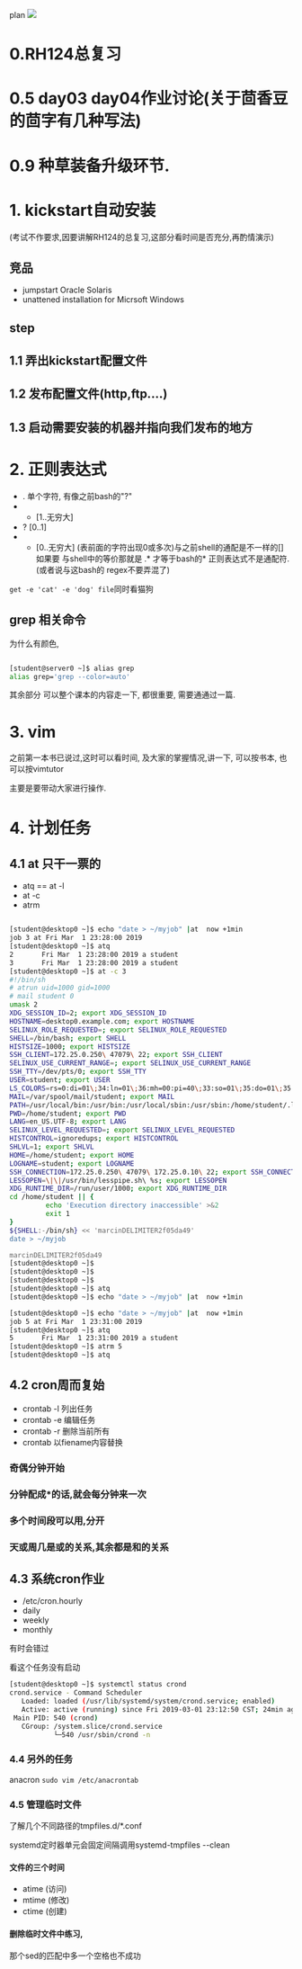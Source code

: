 plan
![](res/plan.png)

# 0.RH124总复习

# 0.5 day03 day04作业讨论(关于茴香豆的茴字有几种写法)

# 0.9 种草装备升级环节.

# 1. kickstart自动安装
(考试不作要求,因要讲解RH124的总复习,这部分看时间是否充分,再酌情演示)

## 竞品
- jumpstart Oracle Solaris
- unattened installation for Micrsoft Windows
## step
## 1.1 弄出kickstart配置文件
## 1.2 发布配置文件(http,ftp....)
## 1.3 启动需要安装的机器并指向我们发布的地方


# 2. 正则表达式
- . 单个字符, 有像之前bash的"?"
- + [1..无穷大]
- ? [0..1]
- * [0..无穷大] (表前面的字符出现0或多次)与之前shell的通配是不一样的[]
如果要 与shell中的等价那就是 .* 才等于bash的*
正则表达式不是通配符.(或者说与这bash的 regex不要弄混了)

`get -e 'cat' -e 'dog' file`同时看猫狗

## grep 相关命令
为什么有颜色,
```bash

[student@server0 ~]$ alias grep
alias grep='grep --color=auto'

```



其余部分 
可以整个课本的内容走一下, 都很重要, 需要通通过一篇.

# 3. vim
之前第一本书已说过,这时可以看时间, 及大家的掌握情况,讲一下,
可以按书本, 也可以按vimtutor

主要是要带动大家进行操作.




# 4. 计划任务

## 4.1 at 只干一票的
- atq == at -l
- at -c <number>
- atrm


```bash

[student@desktop0 ~]$ echo "date > ~/myjob" |at  now +1min
job 3 at Fri Mar  1 23:28:00 2019
[student@desktop0 ~]$ atq
2       Fri Mar  1 23:28:00 2019 a student
3       Fri Mar  1 23:28:00 2019 a student
[student@desktop0 ~]$ at -c 3
#!/bin/sh
# atrun uid=1000 gid=1000
# mail student 0
umask 2
XDG_SESSION_ID=2; export XDG_SESSION_ID
HOSTNAME=desktop0.example.com; export HOSTNAME
SELINUX_ROLE_REQUESTED=; export SELINUX_ROLE_REQUESTED
SHELL=/bin/bash; export SHELL
HISTSIZE=1000; export HISTSIZE
SSH_CLIENT=172.25.0.250\ 47079\ 22; export SSH_CLIENT
SELINUX_USE_CURRENT_RANGE=; export SELINUX_USE_CURRENT_RANGE
SSH_TTY=/dev/pts/0; export SSH_TTY
USER=student; export USER
LS_COLORS=rs=0:di=01\;34:ln=01\;36:mh=00:pi=40\;33:so=01\;35:do=01\;35:bd=40\;33\;01:cd=40\;33\;01:or=40\;31\;01:mi=01\;05\;37\;41:su=37\;41:sg=30\;43:ca=30\;41:tw=30\;42:ow=34\;42:st=37\;44:ex=01\;32:\*.tar=01\;31:\*.tgz=01\;31:\*.arc=01\;31:\*.arj=01\;31:\*.taz=01\;31:\*.lha=01\;31:\*.lz4=01\;31:\*.lzh=01\;31:\*.lzma=01\;31:\*.tlz=01\;31:\*.txz=01\;31:\*.tzo=01\;31:\*.t7z=01\;31:\*.zip=01\;31:\*.z=01\;31:\*.Z=01\;31:\*.dz=01\;31:\*.gz=01\;31:\*.lrz=01\;31:\*.lz=01\;31:\*.lzo=01\;31:\*.xz=01\;31:\*.bz2=01\;31:\*.bz=01\;31:\*.tbz=01\;31:\*.tbz2=01\;31:\*.tz=01\;31:\*.deb=01\;31:\*.rpm=01\;31:\*.jar=01\;31:\*.war=01\;31:\*.ear=01\;31:\*.sar=01\;31:\*.rar=01\;31:\*.alz=01\;31:\*.ace=01\;31:\*.zoo=01\;31:\*.cpio=01\;31:\*.7z=01\;31:\*.rz=01\;31:\*.cab=01\;31:\*.jpg=01\;35:\*.jpeg=01\;35:\*.gif=01\;35:\*.bmp=01\;35:\*.pbm=01\;35:\*.pgm=01\;35:\*.ppm=01\;35:\*.tga=01\;35:\*.xbm=01\;35:\*.xpm=01\;35:\*.tif=01\;35:\*.tiff=01\;35:\*.png=01\;35:\*.svg=01\;35:\*.svgz=01\;35:\*.mng=01\;35:\*.pcx=01\;35:\*.mov=01\;35:\*.mpg=01\;35:\*.mpeg=01\;35:\*.m2v=01\;35:\*.mkv=01\;35:\*.webm=01\;35:\*.ogm=01\;35:\*.mp4=01\;35:\*.m4v=01\;35:\*.mp4v=01\;35:\*.vob=01\;35:\*.qt=01\;35:\*.nuv=01\;35:\*.wmv=01\;35:\*.asf=01\;35:\*.rm=01\;35:\*.rmvb=01\;35:\*.flc=01\;35:\*.avi=01\;35:\*.fli=01\;35:\*.flv=01\;35:\*.gl=01\;35:\*.dl=01\;35:\*.xcf=01\;35:\*.xwd=01\;35:\*.yuv=01\;35:\*.cgm=01\;35:\*.emf=01\;35:\*.axv=01\;35:\*.anx=01\;35:\*.ogv=01\;35:\*.ogx=01\;35:\*.aac=01\;36:\*.au=01\;36:\*.flac=01\;36:\*.mid=01\;36:\*.midi=01\;36:\*.mka=01\;36:\*.mp3=01\;36:\*.mpc=01\;36:\*.ogg=01\;36:\*.ra=01\;36:\*.wav=01\;36:\*.axa=01\;36:\*.oga=01\;36:\*.spx=01\;36:\*.xspf=01\;36:; export LS_COLORS
MAIL=/var/spool/mail/student; export MAIL
PATH=/usr/local/bin:/usr/bin:/usr/local/sbin:/usr/sbin:/home/student/.local/bin:/home/student/bin; export PATH
PWD=/home/student; export PWD
LANG=en_US.UTF-8; export LANG
SELINUX_LEVEL_REQUESTED=; export SELINUX_LEVEL_REQUESTED
HISTCONTROL=ignoredups; export HISTCONTROL
SHLVL=1; export SHLVL
HOME=/home/student; export HOME
LOGNAME=student; export LOGNAME
SSH_CONNECTION=172.25.0.250\ 47079\ 172.25.0.10\ 22; export SSH_CONNECTION
LESSOPEN=\|\|/usr/bin/lesspipe.sh\ %s; export LESSOPEN
XDG_RUNTIME_DIR=/run/user/1000; export XDG_RUNTIME_DIR
cd /home/student || {
         echo 'Execution directory inaccessible' >&2
         exit 1
}
${SHELL:-/bin/sh} << 'marcinDELIMITER2f05da49'
date > ~/myjob

marcinDELIMITER2f05da49
[student@desktop0 ~]$
[student@desktop0 ~]$
[student@desktop0 ~]$
[student@desktop0 ~]$ atq
[student@desktop0 ~]$ echo "date > ~/myjob" |at  now +1min

[student@desktop0 ~]$ echo "date > ~/myjob" |at  now +1min
job 5 at Fri Mar  1 23:31:00 2019
[student@desktop0 ~]$ atq
5       Fri Mar  1 23:31:00 2019 a student
[student@desktop0 ~]$ atrm 5
[student@desktop0 ~]$ atq

```


## 4.2 cron周而复始
- crontab -l 列出任务
- crontab -e 编辑任务 
- crontab -r 删除当前所有
- crontab <filename> 以fiename内容替换


### 奇偶分钟开始
### 分钟配成*的话,就会每分钟来一次
### 多个时间段可以用,分开
### 天或周几是或的关系,其余都是和的关系


## 4.3 系统cron作业
- /etc/cron.hourly
- daily
- weekly
- monthly


有时会错过

看这个任务没有启动
```bash
[student@desktop0 ~]$ systemctl status crond
crond.service - Command Scheduler
   Loaded: loaded (/usr/lib/systemd/system/crond.service; enabled)
   Active: active (running) since Fri 2019-03-01 23:12:50 CST; 24min ago
 Main PID: 540 (crond)
   CGroup: /system.slice/crond.service
           └─540 /usr/sbin/crond -n
```

### 4.4 另外的任务
anacron
 `sudo vim /etc/anacrontab`
 
 
### 4.5 管理临时文件

了解几个不同路径的tmpfiles.d/*.conf


systemd定时器单元会固定间隔调用systemd-tmpfiles --clean


#### 文件的三个时间

- atime (访问)
- mtime (修改)
- ctime (创建)

#### 删除临时文件中练习,
 那个sed的匹配中多一个空格也不成功
 
